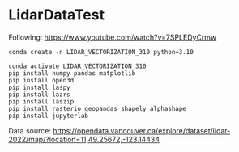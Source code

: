 # LidarDataTest

Following: https://www.youtube.com/watch?v=7SPLEDyCrmw

```
conda create -n LIDAR_VECTORIZATION_310 python=3.10
```

```
conda activate LIDAR_VECTORIZATION_310
pip install numpy pandas matplotlib
pip install open3d
pip install laspy
pip install lazrs
pip install laszip
pip install rasterio geopandas shapely alphashape
pip install jupyterlab
```

Data source: https://opendata.vancouver.ca/explore/dataset/lidar-2022/map/?location=11,49.25672,-123.14434
